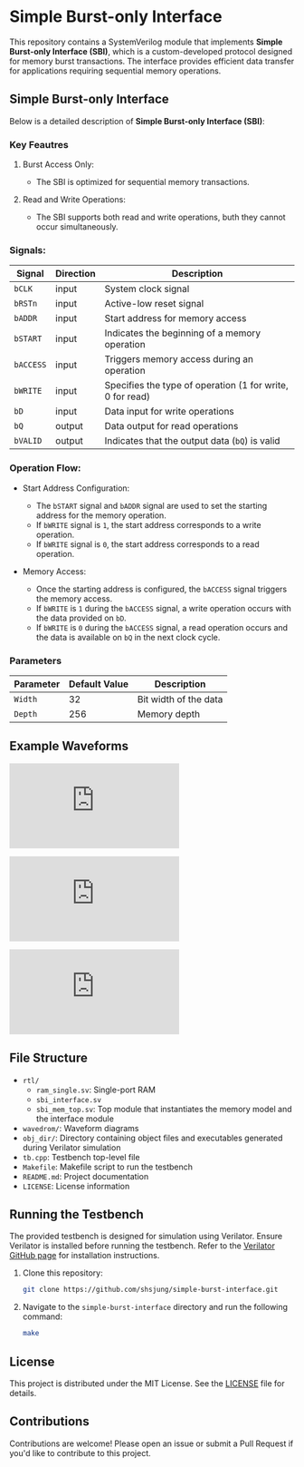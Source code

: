 # Simple Burst-only Interface

This repository contains a SystemVerilog module that implements **Simple Burst-only Interface (SBI)**, which is a custom-developed protocol designed for memory burst transactions. The interface provides efficient data transfer for applications requiring sequential memory operations.

## Simple Burst-only Interface

Below is a detailed description of **Simple Burst-only Interface (SBI)**:

### Key Feautres

1. Burst Access Only:

   - The SBI is optimized for sequential memory transactions.

2. Read and Write Operations:

   - The SBI supports both read and write operations, buth they cannot occur simultaneously.


### Signals:

| Signal    | Direction | Description |
| --------- | --------- | --- |
| `bCLK`    | input     | System clock signal |
| `bRSTn`   | input     | Active-low reset signal |
| `bADDR`   | input     | Start address for memory access |
| `bSTART`  | input     | Indicates the beginning of a memory operation |
| `bACCESS` | input     | Triggers memory access during an operation |
| `bWRITE`  | input     | Specifies the type of operation (1 for write, 0 for read) |
| `bD`      | input     | Data input for write operations |
| `bQ`      | output    | Data output for read operations |
| `bVALID`  | output    | Indicates that the output data (`bQ`) is valid |

### Operation Flow:

   - Start Address Configuration:
     - The `bSTART` signal and `bADDR` signal are used to set the starting address for the memory operation.
     - If `bWRITE` signal is `1`, the start address corresponds to a write operation.
     - If `bWRITE` signal is `0`, the start address corresponds to a read operation.

   - Memory Access:
     - Once the starting address is configured, the `bACCESS` signal triggers the memory access.
     - If `bWRITE` is `1` during the `bACCESS` signal, a write operation occurs with the data provided on `bD`.
     - If `bWRITE` is `0` during the `bACCESS` signal, a read operation occurs and the data is available on `bQ` in the next clock cycle.

### Parameters

| Parameter | Default Value | Description |
| --------- | ------------- | --- |
| `Width`   | 32            | Bit width of the data |
| `Depth`   | 256           | Memory depth |

## Example Waveforms

![read](https://svg.wavedrom.com/github/shsjung/simple-burst-interface/main/wavedrom/read_0.json)

![write](https://svg.wavedrom.com/github/shsjung/simple-burst-interface/main/wavedrom/write_0.json)

![read_write](https://svg.wavedrom.com/github/shsjung/simple-burst-interface/main/wavedrom/read_write_0.json)

## File Structure

- `rtl/`
  - `ram_single.sv`: Single-port RAM
  - `sbi_interface.sv`
  - `sbi_mem_top.sv`: Top module that instantiates the memory model and the interface module
- `wavedrom/`: Waveform diagrams
- `obj_dir/`: Directory containing object files and executables generated during Verilator simulation
- `tb.cpp`: Testbench top-level file
- `Makefile`: Makefile script to run the testbench
- `README.md`: Project documentation
- `LICENSE`: License information

## Running the Testbench

The provided testbench is designed for simulation using Verilator. Ensure Verilator is installed before running the testbench. Refer to the [Verilator GitHub page](https://github.com/verilator/verilator) for installation instructions.

1. Clone this repository:

   ```bash
   git clone https://github.com/shsjung/simple-burst-interface.git
   ```

2. Navigate to the `simple-burst-interface` directory and run the following command:

   ```bash
   make
   ```

## License

This project is distributed under the MIT License. See the [LICENSE](./LICENSE) file for details.

## Contributions

Contributions are welcome! Please open an issue or submit a Pull Request if you'd like to contribute to this project.
